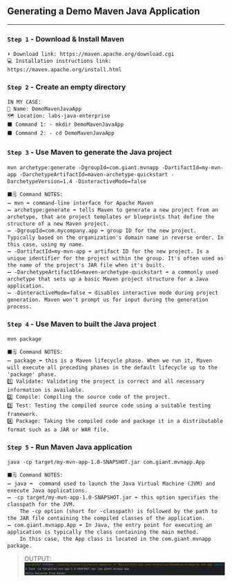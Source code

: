 ## Generating a Demo Maven Java Application

---
### `Step 1` - Download & Install Maven
    ⬇️ Download link: https://maven.apache.org/download.cgi
    💻 Installation instructions link: https://maven.apache.org/install.html
### `Step 2` - Create an empty directory 
    IN MY CASE: 
    📁 Name: DemoMavenJavaApp
    🗺️ Location: labs-java-enterprise
    ⬛ Command 1: - mkdir DemoMavenJavaApp
    ⬛ Command 2: - cd DemoMavenJavaApp

### `Step 3` - Use Maven to generate the Java project
``` shell 
mvn archetype:generate -DgroupId=com.giant.mvnapp -DartifactId=my-mvn-app -DarchetypeArtifactId=maven-archetype-quickstart -DarchetypeVersion=1.4 -DinteractiveMode=false
```
    ⬛🗒️ Command NOTES:
    ➖ mvn ➡ command-line interface for Apache Maven
    ➖ archetype:generate ➡ tells Maven to generate a new project from an archetype, that are project templates or blueprints that define the structure of a new Maven project.
    ➖ -DgroupId=com.mycompany.app ➡ group ID for the new project. Typically based on the organization's domain name in reverse order. In this case, using my name.
    ➖ -DartifactId=my-mvn-app ➡ artifact ID for the new project. Is a unique identifier for the project within the group. It's often used as the name of the project's JAR file when it's built.
    ➖ -DarchetypeArtifactId=maven-archetype-quickstart ➡ a commonly used archetype that sets up a basic Maven project structure for a Java application.
    ➖ -DinteractiveMode=false ➡ disables interactive mode during project generation. Maven won't prompt us for input during the generation process.

### `Step 4` - Use Maven to built the Java project
``` shell 
mvn package
```
    ⬛🗒️ Command NOTES:
    ➖ package ➡ this is a Maven lifecycle phase. When we run it, Maven will execute all preceding phases in the default lifecycle up to the 'package' phase. 
    1️⃣ Validate: Validating the project is correct and all necessary information is available.
    2️⃣ Compile: Compiling the source code of the project.
    3️⃣ Test: Testing the compiled source code using a suitable testing framework.
    4️⃣ Package: Taking the compiled code and package it in a distributable format such as a JAR or WAR file.

### `Step 5` - Run Maven Java application
``` shell 
java -cp target/my-mvn-app-1.0-SNAPSHOT.jar com.giant.mvnapp.App
```
    ⬛🗒️ Command NOTES:
    ➖ java ➡  command used to launch the Java Virtual Machine (JVM) and execute Java applications.
    ➖ -cp target/my-mvn-app-1.0-SNAPSHOT.jar ➡ this option specifies the classpath for the JVM. 
        The -cp option (short for -classpath) is followed by the path to the JAR file containing the compiled classes of the application.
    ➖ com.giant.mvnapp.App ➡ In Java, the entry point for executing an application is typically the class containing the main method. 
        In this case, the App class is located in the com.giant.mvnapp package.

> OUTPUT:
![Program Output](my-mvn-app/img/MavenJavaAppOutput.png)